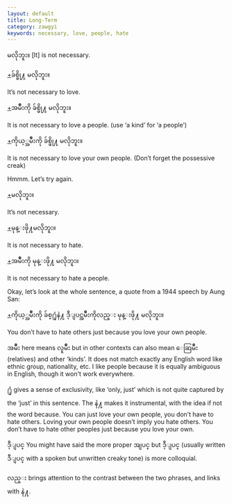 ```yaml
---
layout: default
title: Long-Term
category: zawgyi
keywords: necessary, love, people, hate
---
```


<p><span class='zawgyi'>မလိုဘူး။</span> [It] is not necessary.</p>
<p class="hide-trigger"><a href='#'>+</a><span class='zawgyi'>ခ်စ္ဖို႔ မလိုဘူး။</span></p>
<p class='hide-this'>It’s not necessary to love.</p>

<p class="hide-trigger"><a href='#'>+</a><span class='zawgyi'>အမ်ိဳးကို ခ်စ္ဖို႔ မလိုဘူး။</span></p>
<p class='hide-this'>It is not necessary to love a people. (use ‘a kind’ for ‘a people’)</p>

<p class="hide-trigger"><a href='#'>+</a><span class='zawgyi'>ကိုယ့္အမ်ိဳးကို ခ်စ္ဖို႔ မလိုဘူး။</span></p>
<p class='hide-this'>It is not necessary to love your own people. (Don’t forget the possessive creak)</p>

<p>Hmmm. Let’s try again.</p>
<p class="hide-trigger"><a href='#'>+</a><span class='zawgyi'>မလိုဘူး။</span></p>
<p class='hide-this'>It’s not necessary.</p>

<p class="hide-trigger"><a href='#'>+</a><span class='zawgyi'>မုန္းဖို႔မလိုဘူး။</span></p>
<p class='hide-this'>It is not necessary to hate.</p>

<p class="hide-trigger"><a href='#'>+</a><span class='zawgyi'>အမ်ိဳးကို မုန္းဖို႔ မလိုဘူး။</span></p>
<p class='hide-this'>It is not necessary to hate a people.</p>

<p>Okay, let’s look at the whole sentence, a quote from a 1944 speech by Aung San:</p>
<p class="hide-trigger"><a href='#'>+</a><span class='zawgyi'>ကိုယ့္အမ်ိဳးကို ခ်စ္႐ုံနဲ႔ ဒီ့ျပင္အမ်ိဳးကိုလည္း မုန္းဖို႔ မလိုဘူး။</span></p>
<p class='hide-this'>You don’t have to hate others just because you love your own people.</p>

<p><span class='zawgyi'>အမ်ိဳး</span> here means <span class='zawgyi'>လူမ်ိဳး</span> but in other contexts can also mean <span class='zawgyi'>ေဆြမ်ိဳး</span> (relatives) and other ‘kinds’. It does not match exactly any English word like ethnic group, nationality, etc. I like people because it is equally ambiguous in English, though it won't work everywhere.</p>
<p><span class='zawgyi'>႐ုံ</span> gives a sense of exclusivity, like ‘only, just’ which is not quite captured by the ‘just’ in this sentence. The <span class='zawgyi'>နဲ႔</span> makes it instrumental, with the idea if not the word because. You can just love your own people, you don’t have to hate others. Loving your own people doesn’t imply you hate others. You don’t have to hate other peoples just because you love your own.</p>
<p><span class='zawgyi'>ဒီ့ျပင္</span> You might have said the more proper <span class='zawgyi'>အျပင္</span> but <span class='zawgyi'>ဒီ့ျပင္</span> (usually written <span class='zawgyi'>ဒီျပင္</span> with a spoken but unwritten creaky tone) is more colloquial.</p>
<p><span class='zawgyi'>လည္း</span> brings attention to the contrast between the two phrases, and links with <span class='zawgyi'>နဲ႔</span>.</p>
